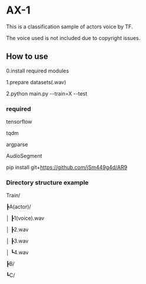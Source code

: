 # AX-1
This is a classification sample of actors voice by TF.

The voice used is not included due to copyright issues.

## How to use
0.install required modules

1.prepare datasets(.wav)

2.python main.py --train=X --test

### required
tensorflow

tqdm

argparse

AudioSegment

pip install git+https://github.com/jSm449g4d/AR9



### Directory structure example
 
Train/

  ┣A(actor)/
  
  │ ┣1(voice).wav
    
  │ ┣2.wav
    
  │ ┣3.wav
    
  │ ┗4.wav
  
  ┣B/
  
  ┗C/
